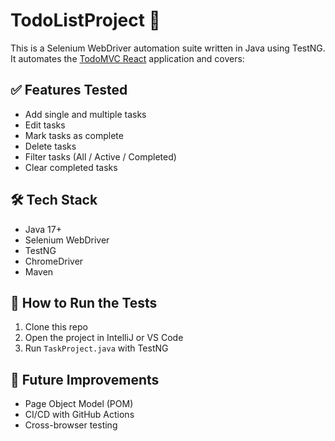 # TodoListProject 📝

This is a Selenium WebDriver automation suite written in Java using TestNG.  
It automates the [TodoMVC React](https://todomvc.com/examples/react/dist/) application and covers:

## ✅ Features Tested
- Add single and multiple tasks
- Edit tasks
- Mark tasks as complete
- Delete tasks
- Filter tasks (All / Active / Completed)
- Clear completed tasks

## 🛠 Tech Stack
- Java 17+
- Selenium WebDriver
- TestNG
- ChromeDriver
- Maven

## 🚀 How to Run the Tests
1. Clone this repo
2. Open the project in IntelliJ or VS Code
3. Run `TaskProject.java` with TestNG

## 🔄 Future Improvements
- Page Object Model (POM)
- CI/CD with GitHub Actions
- Cross-browser testing
